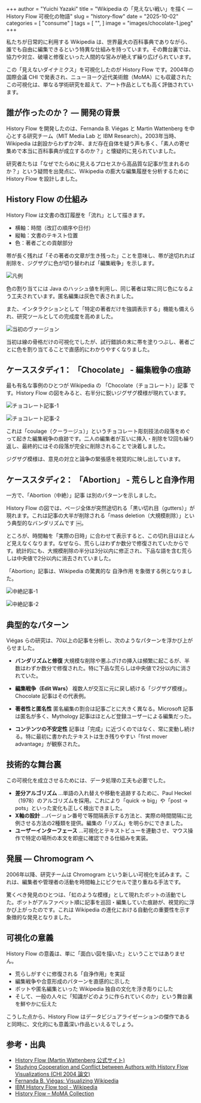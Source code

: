 +++
author = "Yuichi Yazaki"
title = "Wikipedia の「見えない戦い」を描く ― History Flow 可視化の物語"
slug = "history-flow"
date = "2025-10-02"
categories = [
    "consume"
]
tags = [
    "",
]
image = "images/chocolate-1.jpeg"
+++

私たちが日常的に利用する Wikipedia は、世界最大の百科事典でありながら、誰でも自由に編集できるという特異な仕組みを持っています。その舞台裏では、協力や対立、破壊と修復といった人間的な営みが絶えず繰り広げられています。

この「見えないダイナミクス」を可視化したのが History Flow です。2004年の国際会議 CHI で発表され、ニューヨーク近代美術館（MoMA）にも収蔵されたこの可視化は、単なる学術研究を超えて、アート作品としても高く評価されています。


<!--more-->


## 誰が作ったのか？ ― 開発の背景

History Flow を開発したのは、Fernanda B. Viégas と Martin Wattenberg を中心とする研究チーム（MIT Media Lab と IBM Research）。2003年当時、Wikipedia は創設からわずか2年、まだ存在自体を疑う声も多く、「素人の寄せ集めで本当に百科事典が成立するのか？」と懐疑的に見られていました。

研究者たちは「なぜでたらめに見えるプロセスから高品質な記事が生まれるのか？」という疑問を出発点に、Wikipedia の膨大な編集履歴を分析するために History Flow を設計しました。



## History Flow の仕組み

History Flow は文書の改訂履歴を「流れ」として描きます。

- 横軸：時間（改訂の順序や日付）
- 縦軸：文書のテキスト位置
- 色：著者ごとの貢献部分

帯が長く残れば「その著者の文章が生き残った」ことを意味し、帯が途切れれば削除を、ジグザグに色が切り替われば「編集戦争」を示します。

![凡例](images/legend.png)

色の割り当てには Java のハッシュ値を利用し、同じ著者は常に同じ色になるよう工夫されています。匿名編集は灰色で表されました。

また、インタラクションとして「特定の著者だけを強調表示する」機能も備えられ、研究ツールとしての完成度を高めました。


![当初のヴァージョン](images/first-version.jpeg)

当初は線の骨格だけの可視化でしたが、試行錯誤の末に帯を塗りつぶし、著者ごとに色を割り当てることで直感的にわかりやすくなりました。




## ケーススタディ1： 「Chocolate」 - 編集戦争の痕跡


最も有名な事例のひとつが Wikipedia の 「Chocolate（チョコレート）」記事 です。History Flow の図をみると、右半分に鋭いジグザグ模様が現れています。

![チョコレート記事-1](images/chocolate-1.jpeg)

![チョコレート記事-2](images/chocolate-2.jpeg)

これは「coulage（クーラージュ）」というチョコレート彫刻技法の段落をめぐって起きた編集戦争の痕跡です。二人の編集者が互いに挿入・削除を12回も繰り返し、最終的にはその段落が完全に削除されることで決着しました。

ジグザグ模様は、意見の対立と論争の緊張感を視覚的に映し出しています。


## ケーススタディ2： 「Abortion」 - 荒らしと自浄作用

一方で、「Abortion（中絶）」記事 は別のパターンを示しました。

History Flow の図では、ページ全体が突然途切れる「黒い切れ目（gutters）」が現れます。これは記事の大半が削除される「mass deletion（大規模削除）」という典型的なバンダリズムです ￼。

ところが、時間軸を「実際の日時」に合わせて表示すると、この切れ目はほとんど見えなくなります。なぜなら、荒らしはわずか数分で修復されていたからです。統計的にも、大規模削除の半分は3分以内に修正され、下品な語を含む荒らしは中央値で2分以内に消去されていました。

「Abortion」記事は、Wikipedia の驚異的な 自浄作用 を象徴する例となりました。

![中絶記事-1](images/abortion-1.jpeg)

![中絶記事-2](images/abortion-2.jpeg)


## 典型的なパターン

Viégas らの研究は、70以上の記事を分析し、次のようなパターンを浮かび上がらせました。

- **バンダリズムと修復** 大規模な削除や悪ふざけの挿入は頻繁に起こるが、半数はわずか数分で修復された。特に下品な荒らしは中央値で2分以内に消されていた。
- **編集戦争（Edit Wars）** 複数人が交互に元に戻し続ける「ジグザグ模様」。Chocolate 記事はその代表例。
- **著者性と匿名性** 匿名編集の割合は記事ごとに大きく異なる。Microsoft 記事は匿名が多く、Mythology 記事はほとんど登録ユーザーによる編集だった。

- **コンテンツの不安定性** 記事は「完成」に近づくのではなく、常に変動し続ける。特に最初に書かれたテキストは生き残りやすい「first mover advantage」が観察された。



## 技術的な舞台裏

この可視化を成立させるためには、データ処理の工夫も必要でした。

- **差分アルゴリズム** ...単語の入れ替えや移動を追跡するために、Paul Heckel（1978）のアルゴリズムを採用。これにより「quick → big」や「post → pots」といった変化も正しく検出できました。
- **X軸の設計** ...バージョン番号で等間隔表示する方法と、実際の時間間隔に比例させる方法の2種類を提供。編集の「リズム」を明らかにできました。
- **ユーザーインターフェース** ...可視化とテキストビューを連動させ、マウス操作で特定の場所の本文を即座に確認できる仕組みを実装。



## 発展 ― Chromogram へ

2006年以降、研究チームは Chromogram という新しい可視化を試みます。これは、編集者や管理者の活動を時間軸上にピクセルで塗り重ねる手法です。

驚くべき発見のひとつは、「虹のような模様」として現れたボットの活動でした。ボットがアルファベット順に記事を巡回・編集していた痕跡が、視覚的に浮かび上がったのです。これは Wikipedia の進化における自動化の重要性を示す象徴的な発見となりました。



## 可視化の意義

History Flow の意義は、単に「面白い図を描いた」ということではありません。

- 荒らしがすぐに修復される「自浄作用」を実証
- 編集戦争や合意形成のパターンを直感的に示した
- ボットや匿名編集といった Wikipedia 独自の文化を浮き彫りにした
- そして、一般の人々に「知識がどのように作られていくのか」という舞台裏を鮮やかに伝えた

こうした点から、History Flow はデータビジュアライゼーションの傑作であると同時に、文化的にも意義深い作品といえるでしょう。



## 参考・出典

- [History Flow (Martin Wattenberg 公式サイト)](https://www.bewitched.com/historyflow.html)
- [Studying Cooperation and Conflict between Authors with History Flow Visualizations (CHI 2004 論文)](https://dl.acm.org/doi/10.1145/985692.985765)
- [Fernanda B. Viégas: Visualizing Wikipedia](https://web.archive.org/web/20180627195604/http://fernandaviegas.com/wikipedia.html)
- [IBM History Flow tool - Wikipedia](https://en.wikipedia.org/wiki/IBM_History_Flow_tool)
- [History Flow – MoMA Collection](https://www.moma.org/collection/works/110349)

